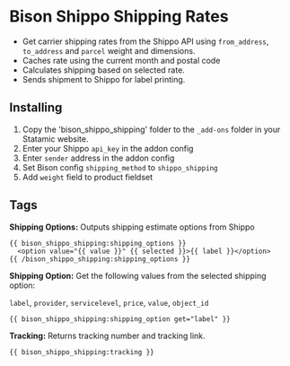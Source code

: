 
# Bison Shippo Shipping Rates

- Get carrier shipping rates from the Shippo API using `from_address`, `to_address` and `parcel` weight and dimensions.
- Caches rate using the current month and postal code
- Calculates shipping based on selected rate.
- Sends shipment to Shippo for label printing.

## Installing
1. Copy the 'bison_shippo_shipping' folder to the `_add-ons` folder in your Statamic website.
2. Enter your Shippo `api_key` in the addon config
3. Enter `sender` address in the addon config
4. Set Bison config `shipping_method` to `shippo_shipping`
5. Add `weight` field to product fieldset

## Tags

**Shipping Options:**
Outputs shipping estimate options from Shippo

```
{{ bison_shippo_shipping:shipping_options }}
  <option value="{{ value }}" {{ selected }}>{{ label }}</option>
{{ /bison_shippo_shipping:shipping_options }}
```

**Shipping Option:**
Get the following values from the selected shipping option:

`label`, `provider`, `servicelevel`, `price`, `value`, `object_id`

```
{{ bison_shippo_shipping:shipping_option get="label" }}
```

**Tracking:**
Returns tracking number and tracking link.

```
{{ bison_shippo_shipping:tracking }}
```
